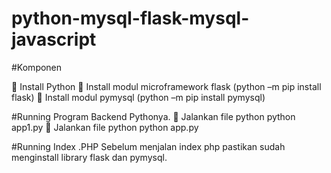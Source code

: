 # python-mysql-flask-mysql-javascript

#Komponen

 Install Python
 Install modul microframework flask (python –m pip install flask)
 Install modul pymysql (python –m pip install pymysql)

#Running Program Backend Pythonya.
 Jalankan file python python app1.py 
 Jalankan file python python app.py 

#Running Index .PHP
Sebelum menjalan index php pastikan sudah menginstall library flask dan pymysql.



